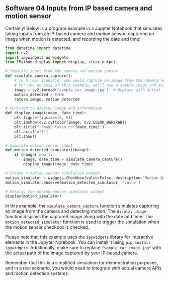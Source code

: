<!-- Write a program in Jupiter Notebook(python) to take 2 inputs from an ip based camera and motion sensor. 1. An image from the camera when a motion sensor senses that a car has entered the parking lot ,2. date and time when the picture is taken. -->

## Software 04 Inputs from IP based camera and motion sensor

Certainly! Below is a program example in a Jupyter Notebook that simulates taking inputs from an IP-based camera and motion sensor, capturing an image when motion is detected, and recording the date and time:

```python
from datetime import datetime
import cv2
import ipywidgets as widgets
from IPython.display import display, clear_output

# Simulate input from the camera and motion sensor
def simulate_camera_capture():
    # In a real scenario, you would capture an image from the camera and detect motion.
    # For the purpose of this example, we'll use a sample image and assume motion is detected.
    image = cv2.imread("sample_car_image.jpg")  # Replace with actual image path
    motion_detected = True
    return image, motion_detected

# Function to display image and information
def display_image(image, date_time):
    plt.figure(figsize=(8, 6))
    plt.imshow(cv2.cvtColor(image, cv2.COLOR_BGR2RGB))
    plt.title(f"Image taken on {date_time}")
    plt.axis('off')
    plt.show()

# Simulate motion sensor input
def motion_detected_simulator(change):
    if change['new']:
        image, date_time = simulate_camera_capture()
        display_image(image, date_time)

# Create a motion sensor simulation widget
motion_simulator = widgets.Checkbox(value=False, description="Motion Detected")
motion_simulator.observe(motion_detected_simulator, 'value')

# Display the motion sensor simulator widget
display(motion_simulator)
```

In this example, the `simulate_camera_capture` function simulates capturing an image from the camera and detecting motion. The `display_image` function displays the captured image along with the date and time. The `motion_detected_simulator` function is used to trigger the simulation when the motion sensor checkbox is checked.

Please note that this example uses the `ipywidgets` library for interactive elements in the Jupyter Notebook. You can install it using `pip install ipywidgets`. Additionally, make sure to replace `"sample_car_image.jpg"` with the actual path of the image captured by your IP-based camera.

Remember that this is a simplified simulation for demonstration purposes, and in a real scenario, you would need to integrate with actual camera APIs and motion detection systems.
